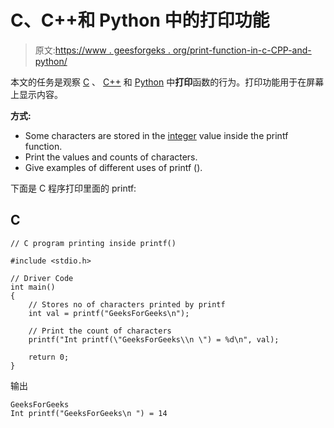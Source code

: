 # C、C++和 Python 中的打印功能

> 原文:[https://www . geesforgeks . org/print-function-in-c-CPP-and-python/](https://www.geeksforgeeks.org/print-function-in-c-cpp-and-python/)

本文的任务是观察 [C](https://www.geeksforgeeks.org/c-programming-language/) 、 [C++](https://www.geeksforgeeks.org/c-plus-plus/) 和 [Python](https://www.geeksforgeeks.org/python-programming-language/) 中**打印**函数的行为。打印功能用于在屏幕上显示内容。

**方式:**

*   Some characters are stored in the [integer](https://www.geeksforgeeks.org/c-data-types/) value inside the printf function.
*   Print the values and counts of characters.
*   Give examples of different uses of printf ().

下面是 C 程序打印里面的 printf:

## C

```
// C program printing inside printf()

#include <stdio.h>

// Driver Code
int main()
{
    // Stores no of characters printed by printf
    int val = printf("GeeksForGeeks\n");

    // Print the count of characters
    printf("Int printf(\"GeeksForGeeks\\n \") = %d\n", val);

    return 0;
}
```

输出

```
GeeksForGeeks
Int printf("GeeksForGeeks\n ") = 14
```